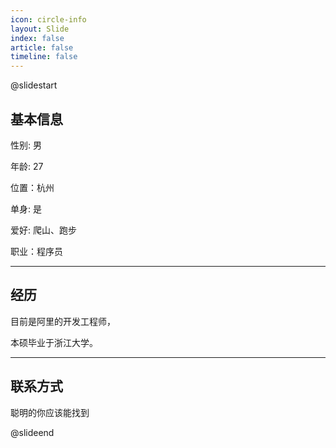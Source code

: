 ```yaml
---
icon: circle-info
layout: Slide
index: false
article: false
timeline: false
---
```


@slidestart

## 基本信息

性别: 男

年龄: 27

位置：杭州

单身: 是

爱好: 爬山、跑步

职业：程序员

---

## 经历

目前是阿里的开发工程师，

本硕毕业于浙江大学。

---

## 联系方式

聪明的你应该能找到

@slideend
